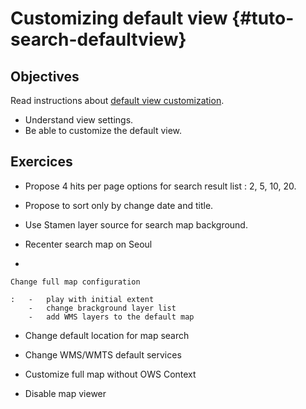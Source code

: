 # Customizing default view {#tuto-search-defaultview}

## Objectives

Read instructions about [default view customization](configdefaultview.md).

-   Understand view settings.
-   Be able to customize the default view.

## Exercices

-   Propose 4 hits per page options for search result list : 2, 5, 10, 20.

-   Propose to sort only by change date and title.

-   Use Stamen layer source for search map background.

-   Recenter search map on Seoul

-   

    Change full map configuration

    :   -   play with initial extent
        -   change brackground layer list
        -   add WMS layers to the default map

-   Change default location for map search

-   Change WMS/WMTS default services

-   Customize full map without OWS Context

-   Disable map viewer
